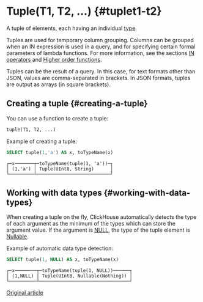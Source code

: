 # Tuple(T1, T2, …) {#tuplet1-t2}

A tuple of elements, each having an individual [type](index.md#data_types).

Tuples are used for temporary column grouping. Columns can be grouped when an IN expression is used in a query, and for specifying certain formal parameters of lambda functions. For more information, see the sections [IN operators](../query_language/select.md) and [Higher order functions](../query_language/functions/higher_order_functions.md).

Tuples can be the result of a query. In this case, for text formats other than JSON, values are comma-separated in brackets. In JSON formats, tuples are output as arrays (in square brackets).

## Creating a tuple {#creating-a-tuple}

You can use a function to create a tuple:

``` sql
tuple(T1, T2, ...)
```

Example of creating a tuple:

``` sql
SELECT tuple(1,'a') AS x, toTypeName(x)
```

``` text
┌─x───────┬─toTypeName(tuple(1, 'a'))─┐
│ (1,'a') │ Tuple(UInt8, String)      │
└─────────┴───────────────────────────┘
```

## Working with data types {#working-with-data-types}

When creating a tuple on the fly, ClickHouse automatically detects the type of each argument as the minimum of the types which can store the argument value. If the argument is [NULL](../query_language/syntax.md#null-literal), the type of the tuple element is [Nullable](nullable.md).

Example of automatic data type detection:

``` sql
SELECT tuple(1, NULL) AS x, toTypeName(x)
```

``` text
┌─x────────┬─toTypeName(tuple(1, NULL))──────┐
│ (1,NULL) │ Tuple(UInt8, Nullable(Nothing)) │
└──────────┴─────────────────────────────────┘
```

[Original article](https://clickhouse.tech/docs/en/data_types/tuple/) <!--hide-->
